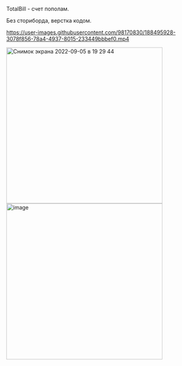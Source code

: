 TotalBill - счет пополам.

Без сториборда, верстка кодом.



https://user-images.githubusercontent.com/98170830/188495928-3078f856-78a4-4937-8015-233449bbbef0.mp4



<img width="410" alt="Снимок экрана 2022-09-05 в 19 29 44" src="https://user-images.githubusercontent.com/98170830/188489601-563a9dcb-902d-432a-acdb-892fce01e009.png">
<img width="410" alt="image" src="https://user-images.githubusercontent.com/98170830/188495883-4f998d5a-3df0-4a0c-8d1d-17ac66219beb.png">
